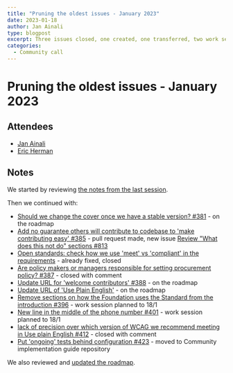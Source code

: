 ```yaml
---
title: "Pruning the oldest issues - January 2023"
date: 2023-01-18
author: Jan Ainali
type: blogpost
excerpt: Three issues closed, one created, one transferred, two work sessions planned and one pull request made
categories:
  - Community call
---
```


# Pruning the oldest issues - January 2023

## Attendees

* [Jan Ainali](https://publiccode.net/who-we-are/team/jan-ainali.html)
* [Eric Herman](https://publiccode.net/who-we-are/team/eric-herman.html)

## Notes

We started by reviewing [the notes from the last session](https://blog.publiccode.net/community%20call/2022/11/09/pruning-the-oldest-issues.html).

Then we continued with:

* [Should we change the cover once we have a stable version? #381](https://github.com/publiccodenet/standard/issues/381) - on the roadmap
* [Add no guarantee others will contribute to codebase to 'make contributing easy' #385](https://github.com/publiccodenet/standard/issues/385) - pull request made, new issue [Review "What does this not do" sections #813](https://github.com/publiccodenet/standard/issues/813)
* [Open standards: check how we use 'meet' vs 'compliant' in the requirements](https://github.com/publiccodenet/standard/issues/386) - already fixed, closed
* [Are policy makers or managers responsible for setting procurement policy? #387](https://github.com/publiccodenet/standard/issues/387) - closed with comment
* [Update URL for 'welcome contributors' #388](https://github.com/publiccodenet/standard/issues/388) - on the roadmap
* [Update URL of 'Use Plain English'](https://github.com/publiccodenet/standard/issues/392) - on the roadmap
* [Remove sections on how the Foundation uses the Standard from the introduction #396](https://github.com/publiccodenet/standard/issues/396) - work session planned to 18/1
* [New line in the middle of the phone number #401](https://github.com/publiccodenet/standard/issues/401) - work session planned to 18/1
* [lack of precision over which version of WCAG we recommend meeting in Use plain English #412](https://github.com/publiccodenet/standard/issues/412) - closed with comment
* [Put 'ongoing' tests behind configuration #423](https://github.com/publiccodenet/standard/issues/423) - moved to Community implementation guide repository

We also reviewed and [updated the roadmap](https://github.com/publiccodenet/standard/pull/821/commits/4d14eb895ad49da6db82a04d413c7ba0fcad1f6f).
